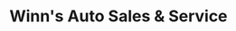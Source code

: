 ---
title: "Winn's Auto Sales & Service"
url: /clinton/winns-auto-sales-and-service/
shop: car repair
---